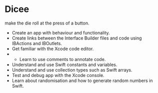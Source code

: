 
# Dicee


make the die roll at the press of a button.

* Create an app with behaviour and functionality.
* Create links between the Interface Builder files and code using IBActions and IBOutlets.
* Get familiar with the Xcode code editor.
* * Learn to use comments to annotate code.
* Understand and use Swift constants and variables.
* Understand and use collection types such as Swift arrays.
* Test and debug app with the Xcode console.
* Learn about randomisation and how to generate random numbers in Swift.




